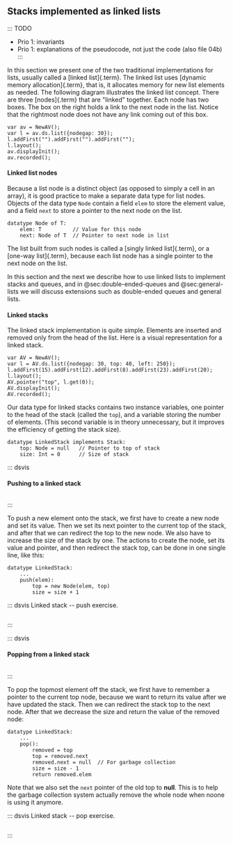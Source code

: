 
## Stacks implemented as linked lists

::: TODO
- Prio 1: invariants
- Prio 1: explanations of the pseudocode, not just the code (also file 04b)
:::

In this section we present one of the two traditional implementations for lists, usually called a [linked list]{.term}.
The linked list uses [dynamic memory allocation]{.term}, that is, it allocates memory for new list elements as
needed. The following diagram illustrates the linked list concept. There
are three [nodes]{.term} that are
"linked" together. Each node has two boxes. The box on the right holds a link to the next node in the list.
Notice that the rightmost node does not have any link coming out of this box.

```jsav-figure
var av = NewAV();
var l = av.ds.list({nodegap: 30});
l.addFirst("").addFirst("").addFirst("");
l.layout();
av.displayInit();
av.recorded();
```

#### Linked list nodes

Because a list node is a distinct object (as opposed to simply a cell in an array), it is good practice to make a separate data type for list nodes.
Objects of the data type `Node` contain a field `elem` to store the element value, and a field `next` to store a pointer to the next node on the list.

    datatype Node of T:
        elem: T          // Value for this node
        next: Node of T  // Pointer to next node in list

The list built from such nodes is called a [singly linked list]{.term}, or a [one-way list]{.term}, because each list node has a single pointer to the next node on the list.

In this section and the next we describe how to use linked lists to implement stacks and queues, and in @sec:double-ended-queues and @sec:general-lists we will discuss extensions such as double-ended queues and general lists.

#### Linked stacks

The linked stack implementation is quite simple.
Elements are inserted and removed only from the head of the list. Here is a visual representation for a linked stack.

```jsav-figure
var AV = NewAV();
var l = AV.ds.list({nodegap: 30, top: 40, left: 250});
l.addFirst(15).addFirst(12).addFirst(8).addFirst(23).addFirst(20);
l.layout();
AV.pointer("top", l.get(0));
AV.displayInit();
AV.recorded();
```

Our data type for linked stacks contains two instance variables, one pointer to the head of the stack (called the `top`), and a variable storing the number of elements.
(This second variable is in theory unnecessary, but it improves the efficiency of getting the stack size).

    datatype LinkedStack implements Stack:
        top: Node = null   // Pointer to top of stack
        size: Int = 0      // Size of stack

<!--
### Invariants
 -->

<!-- #### Pushing to a linked stack -->

::: dsvis
#### Pushing to a linked stack

``` {.jsav-animation src="ChalmersGU/LinkedStack-Push-CON.js" links="ChalmersGU/CGU-Styles.css" name="Linked Stack Push"}
```
:::

To push a new element onto the stack, we first have to create a new node and set its value.
Then we set its next pointer to the current top of the stack,
and after that we can redirect the top to the new node.
We also have to increase the size of the stack by one.
The actions to create the node, set its value and pointer, and then redirect the stack top, can be done in one single line, like this:

    datatype LinkedStack:
        ...
        push(elem):
            top = new Node(elem, top)
            size = size + 1

::: dsvis
Linked stack -- push exercise.

```{.jsav-embedded src="ChalmersGU/LstackPushPRO.html" type="ka" name="Linked Stack Push Exercise"}
```
:::

<!-- #### Popping from a linked stack -->

::: dsvis
#### Popping from a linked stack

``` {.jsav-animation src="ChalmersGU/LinkedStack-Pop-CON.js" links="ChalmersGU/CGU-Styles.css" name="Linked Stack Pop"}
```
:::

To pop the topmost element off the stack, we first have to remember a pointer to the current top node, because we want to return its value after we have updated the stack.
Then we can redirect the stack top to the next node.
After that we decrease the size and return the value of the removed node:

    datatype LinkedStack:
        ...
        pop():
            removed = top
            top = removed.next
            removed.next = null  // For garbage collection
            size = size - 1
            return removed.elem

Note that we also set the `next` pointer of the old top to **null**.
This is to help the garbage collection system actually remove the whole node when noone is using it anymore.

::: dsvis
Linked stack -- pop exercise.

```{.jsav-embedded src="ChalmersGU/LstackPopPRO.html" type="ka" name="Linked Stack Pop Exercise"}
```
:::

